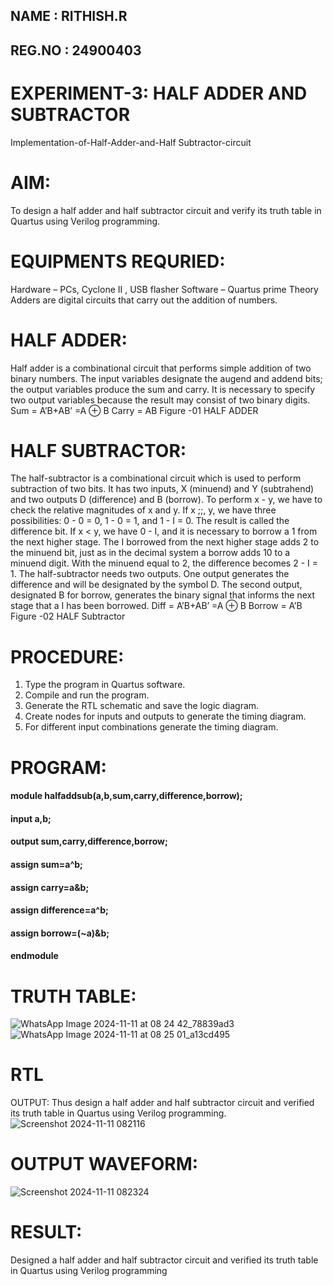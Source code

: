 ## NAME : RITHISH.R
## REG.NO : 24900403
 # EXPERIMENT-3: HALF ADDER AND SUBTRACTOR
 Implementation-of-Half-Adder-and-Half Subtractor-circuit
# AIM:
 To design a half adder and half subtractor circuit and verify its truth table in Quartus using Verilog
 programming.
# EQUIPMENTS REQURIED:
 Hardware – PCs, Cyclone II , USB flasher
 Software – Quartus prime Theory Adders are digital circuits that carry out the addition of numbers.
# HALF ADDER:
 Half adder is a combinational circuit that performs simple addition of two binary numbers. The
 input variables designate the augend and addend bits; the output variables produce the sum and
 carry. It is necessary to specify two output variables because the result may consist of two binary
 digits.
 Sum = A’B+AB’ =A ⊕ B Carry = AB
Figure -01 HALF ADDER
# HALF SUBTRACTOR:
 The half-subtractor is a combinational circuit which is used to perform subtraction of two bits. It
 has two inputs, X (minuend) and Y (subtrahend) and two outputs D (difference) and B (borrow). To
 perform x - y, we have to check the relative magnitudes of x and y. If x ;;, y, we have three
 possibilities: 0 - 0 = 0, 1 - 0 = 1, and 1 - I = 0. The result is called the difference bit. If x < y, we
 have 0 - I, and it is necessary to borrow a 1 from the next higher stage. The I borrowed from the
 next higher stage adds 2 to the minuend bit, just as in the decimal system a borrow adds 10 to a
 minuend digit. With the minuend equal to 2, the difference becomes 2 - I = 1. The half-subtractor
 needs two outputs. One output generates the difference and will be designated by the symbol D.
 The second output, designated B for borrow, generates the binary signal that informs the next
 stage that a I has been borrowed.
 Diff = A’B+AB’ =A ⊕ B Borrow = A’B
 Figure -02 HALF Subtractor
# PROCEDURE:
 1. Type the program in Quartus software.
2. Compile and run the program.
 3. Generate the RTL schematic and save the logic diagram.
 4. Create nodes for inputs and outputs to generate the timing diagram.
 5. For different input combinations generate the timing diagram.
# PROGRAM:

#### module halfaddsub(a,b,sum,carry,difference,borrow);
#### input a,b;
#### output sum,carry,difference,borrow;
#### assign sum=a^b;
#### assign carry=a&b;
#### assign difference=a^b;
#### assign borrow=(~a)&b;
#### endmodule

 # TRUTH TABLE:
![WhatsApp Image 2024-11-11 at 08 24 42_78839ad3](https://github.com/user-attachments/assets/2865eccc-1e76-4fb9-9c50-3f65877bc9c4)
![WhatsApp Image 2024-11-11 at 08 25 01_a13cd495](https://github.com/user-attachments/assets/64b258b7-0482-47f4-a285-2c242f923eb6)

# RTL
 OUTPUT:
Thus design a half adder and half subtractor circuit and verified its truth table in Quartus using
 Verilog programming.
 ![Screenshot 2024-11-11 082116](https://github.com/user-attachments/assets/dd95ee47-6b08-408d-89cf-437f105dd9f7)

# OUTPUT WAVEFORM:
![Screenshot 2024-11-11 082324](https://github.com/user-attachments/assets/0125dbb1-a40a-4416-9e4f-30199df189fa)

# RESULT:
 Designed a half adder and half subtractor circuit and verified its truth table in Quartus using
 Verilog programming
